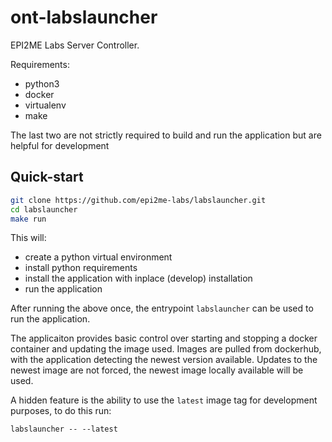 # ont-labslauncher

EPI2ME Labs Server Controller.

Requirements:
* python3
* docker
* virtualenv
* make

The last two are not strictly required to build and run the application
but are helpful for development

## Quick-start

```bash
git clone https://github.com/epi2me-labs/labslauncher.git
cd labslauncher
make run
```

This will:
* create a python virtual environment
* install python requirements
* install the application with inplace (develop) installation
* run the application

After running the above once, the entrypoint `labslauncher` can be used to run
the application.

The applicaiton provides basic control over starting and stopping a docker
container and updating the image used. Images are pulled from dockerhub, with
the application detecting the newest version available. Updates to the newest
image are not forced, the newest image locally available will be used.

A hidden feature is the ability to use the `latest` image tag for development
purposes, to do this run:

    labslauncher -- --latest

